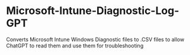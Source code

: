 # Microsoft-Intune-Diagnostic-Log-GPT
Converts Microsoft Intune Windows Diagnostic files to .CSV files to allow ChatGPT to read them and use them for troubleshooting 
